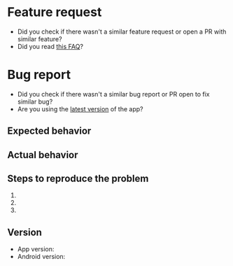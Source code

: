 # Feature request

* Did you check if there wasn't a similar feature request or open a PR with similar feature?
* Did you read [this FAQ](https://framagit.org/dystopia-project/simple-email/blob/8f7296ddc2275471d4190df1dd55dee4025a5114/docs/FAQ.md#FAQ15)?

# Bug report

* Did you check if there wasn't a similar bug report or PR open to fix similar bug?
* Are you using the [latest version](https://framagit.org/dystopia-project/simple-email/tags) of the app?

## Expected behavior


## Actual behavior


## Steps to reproduce the problem

1.
2.
3.

## Version

* App version:
* Android version:
